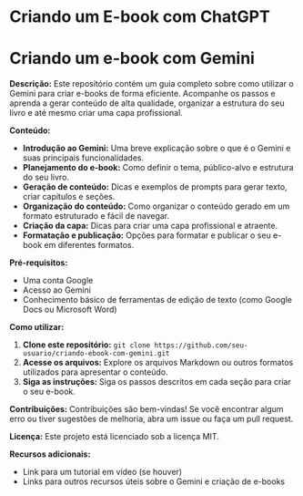 # Criando um E-book com ChatGPT
# Criando um e-book com Gemini

**Descrição:**
Este repositório contém um guia completo sobre como utilizar o Gemini para criar e-books de forma eficiente. Acompanhe os passos e aprenda a gerar conteúdo de alta qualidade, organizar a estrutura do seu livro e até mesmo criar uma capa profissional.

**Conteúdo:**
* **Introdução ao Gemini:** Uma breve explicação sobre o que é o Gemini e suas principais funcionalidades.
* **Planejamento do e-book:** Como definir o tema, público-alvo e estrutura do seu livro.
* **Geração de conteúdo:** Dicas e exemplos de prompts para gerar texto, criar capítulos e seções.
* **Organização do conteúdo:** Como organizar o conteúdo gerado em um formato estruturado e fácil de navegar.
* **Criação da capa:** Dicas para criar uma capa profissional e atraente.
* **Formatação e publicação:** Opções para formatar e publicar o seu e-book em diferentes formatos.

**Pré-requisitos:**
* Uma conta Google
* Acesso ao Gemini
* Conhecimento básico de ferramentas de edição de texto (como Google Docs ou Microsoft Word)

**Como utilizar:**
1. **Clone este repositório:** `git clone https://github.com/seu-usuario/criando-ebook-com-gemini.git`
2. **Acesse os arquivos:** Explore os arquivos Markdown ou outros formatos utilizados para apresentar o conteúdo.
3. **Siga as instruções:** Siga os passos descritos em cada seção para criar o seu e-book.

**Contribuições:**
Contribuições são bem-vindas! Se você encontrar algum erro ou tiver sugestões de melhoria, abra um issue ou faça um pull request.

**Licença:**
Este projeto está licenciado sob a licença MIT.

**Recursos adicionais:**
* Link para um tutorial em vídeo (se houver)
* Links para outros recursos úteis sobre o Gemini e criação de e-books
